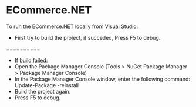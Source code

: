 ECommerce.NET
==========

To run the ECommerce.NET locally from Visual Studio:


 - First try to build the project, if succeded, Press F5 to debug.
 
 ==========
 - If build failed:
 - Open the Package Manager Console (Tools > NuGet Package Manager > Package Manager Console)
 - In the Package Manager Console window, enter the following command:  Update-Package -reinstall
 - Build the project again.
 - Press F5 to debug.
